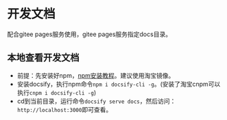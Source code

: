 # 开发文档

配合gitee pages服务使用，gitee pages服务指定docs目录。

## 本地查看开发文档

- 前提：先安装好npm，[npm安装教程](https://blog.csdn.net/zhangwenwu2/article/details/52778521)。建议使用淘宝镜像。
- 安装docsify，执行npm命令`npm i docsify-cli -g`。(安装了淘宝cnpm可以执行`cnpm i docsify-cli -g`)
- cd到当前目录，运行命令`docsify serve docs`，然后访问：`http://localhost:3000`即可查看。

